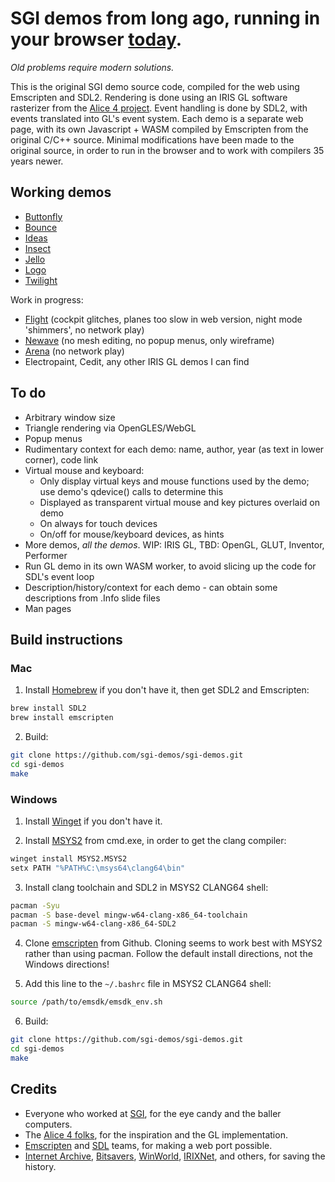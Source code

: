 # SGI demos from long ago, running in your browser [today](https://sgi-demos.github.io).
_Old problems require modern solutions._ 

This is the original SGI demo source code, compiled for the web using Emscripten and SDL2.  Rendering is done using an IRIS GL software rasterizer from the [Alice 4 project](https://lkesteloot.github.io/alice/alice4/libgl.html).  Event handling is done by SDL2, with events translated into GL's event system.  Each demo is a separate web page, with its own Javascript + WASM compiled by Emscripten from the original C/C++ source.  Minimal modifications have been made to the original source, in order to run in the browser and to work with compilers 35 years newer.

## Working demos
- [Buttonfly](https://sgi-demos.github.io/)
- [Bounce](https://sgi-demos.github.io/sgi-demos/bounce/web/bounce_full.html)
- [Ideas](https://sgi-demos.github.io/sgi-demos/ideas/web/ideas_full.html)
- [Insect](https://sgi-demos.github.io/sgi-demos/insect/web/insect_full.html)
- [Jello](https://sgi-demos.github.io/sgi-demos/jello/web/jello_full.html)
- [Logo](https://sgi-demos.github.io/sgi-demos/logo/web/logo_full.html)
- [Twilight](https://sgi-demos.github.io/sgi-demos/twilight/web/twilight_full.html) 

Work in progress:
- [Flight](https://sgi-demos.github.io/sgi-demos/flight/web/flight_full.html) (cockpit glitches, planes too slow in web version, night mode 'shimmers', no network play)
- [Newave](https://sgi-demos.github.io/sgi-demos/newave/web/newave_full.html) (no mesh editing, no popup menus, only wireframe)
- [Arena](https://sgi-demos.github.io/sgi-demos/arena/web/arena_full.html) (no network play)
- Electropaint, Cedit, any other IRIS GL demos I can find

## To do
- Arbitrary window size
- Triangle rendering via OpenGLES/WebGL
- Popup menus
- Rudimentary context for each demo: name, author, year (as text in lower corner), code link
- Virtual mouse and keyboard:
  - Only display virtual keys and mouse functions used by the demo; use demo's qdevice() calls to determine this
  - Displayed as transparent virtual mouse and key pictures overlaid on demo
  - On always for touch devices
  - On/off for mouse/keyboard devices, as hints
- More demos, _all the demos_. WIP: IRIS GL, TBD: OpenGL, GLUT, Inventor, Performer
- Run GL demo in its own WASM worker, to avoid slicing up the code for SDL's event loop
- Description/history/context for each demo - can obtain some descriptions from .Info slide files
- Man pages

## Build instructions

### Mac

1. Install [Homebrew](https://brew.sh/) if you don't have it, then get SDL2 and Emscripten:
```bash
brew install SDL2
brew install emscripten
```

2. Build:
```bash
git clone https://github.com/sgi-demos/sgi-demos.git
cd sgi-demos
make
```

### Windows

1. Install [Winget](https://learn.microsoft.com/en-us/windows/package-manager/winget/) if you don't have it.
   
2. Install [MSYS2](https://www.msys2.org/) from cmd.exe, in order to get the clang compiler:
```bash
winget install MSYS2.MSYS2
setx PATH "%PATH%C:\msys64\clang64\bin"
```

3. Install clang toolchain and SDL2 in MSYS2 CLANG64 shell:
```bash
pacman -Syu
pacman -S base-devel mingw-w64-clang-x86_64-toolchain
pacman -S mingw-w64-clang-x86_64-SDL2
```

4. Clone [emscripten](https://emscripten.org/docs/getting_started/downloads.html) from Github.  Cloning seems to work best with MSYS2 rather than using pacman.  Follow the default install directions, not the Windows directions! 

5. Add this line to the `~/.bashrc` file in MSYS2 CLANG64 shell:
```bash
source /path/to/emsdk/emsdk_env.sh
```

6. Build:
```bash
git clone https://github.com/sgi-demos/sgi-demos.git
cd sgi-demos
make
```

## Credits
- Everyone who worked at [SGI](https://en.wikipedia.org/wiki/Silicon_Graphics), for the eye candy and the baller computers.
- The [Alice 4 folks](https://lkesteloot.github.io/alice/alice4/), for the inspiration and the GL implementation.
- [Emscripten](https://emscripten.org) and [SDL](https://www.libsdl.org) teams, for making a web port possible.
- [Internet Archive](https://archive.org/search?query=sgi&and%5B%5D=mediatype%3A%22software%22), [Bitsavers](https://bitsavers.org/bits/SGI/mips/cd/), [WinWorld](https://winworldpc.com/search?q=irix), [IRIXNet](https://irixnet.org/files.html), and others, for saving the history.
